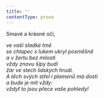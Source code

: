 ```yaml
---
title: ''
contentType: prose
---
```


<section>

Smavé a krásné oči,

_ve vaší sladké tmě  
se chlapec s lukem ukryl posměšně  
a v žertu bez milosti  
vždy znovu šípy budí  
žár ve stech lidských hrudí.  
A těch svých střel i plamenů má dosti  
a bude je mít vždy:  
vždyť to jsou přece vaše pohledy!_

</section>
